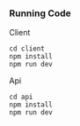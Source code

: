 ### Running Code
Client
```
cd client
npm install
npm run dev
```

Api
```
cd api
npm install
npm run dev
```
